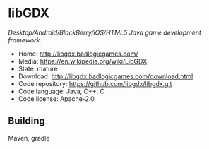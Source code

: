 # libGDX

_Desktop/Android/BlackBerry/iOS/HTML5 Java game development framework._

- Home: http://libgdx.badlogicgames.com/
- Media: https://en.wikipedia.org/wiki/LibGDX
- State: mature
- Download: http://libgdx.badlogicgames.com/download.html
- Code repository: https://github.com/libgdx/libgdx.git
- Code language: Java, C++, C
- Code license: Apache-2.0

## Building

Maven, gradle


